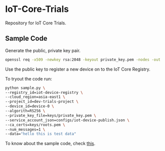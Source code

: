 # IoT-Core-Trials
Repository for IoT Core Trials.

## Sample Code

Generate the public, private key pair.
```bash
openssl req -x509 -newkey rsa:2048 -keyout private_key.pem -nodes -out public_key.pub -subj "/CN=unused"
```

Use the public key to register a new device on to the IoT Core Registry.

To tryout the code run:
```bash
python sample.py \
--registry_id=iot-device-registry \
--cloud_region=asia-east1 \
--project_id=dev-trials-project \
--device_id=device-0 \
--algorith=RS256 \
--private_key_file=keys/private_key.pem \
--service_account_json=configs/iot-device-publish.json \
--ca_certs=keys/roots.pem \
--num_messages=1 \
--data="hello this is test data"
```

To know about the sample code, check [this](https://github.com/GoogleCloudPlatform/python-docs-samples/tree/master/iot/api-client/mqtt_example).